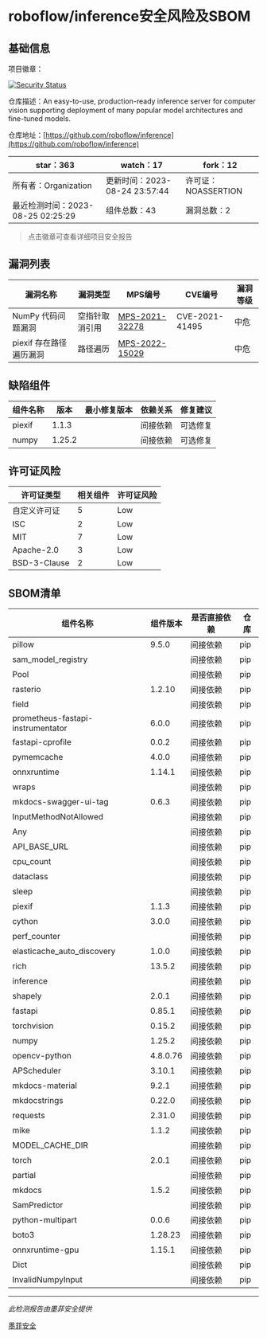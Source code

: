 # roboflow/inference安全风险及SBOM

## 基础信息

项目徽章：

[![Security Status](https://www.murphysec.com/platform3/v31/badge/1694776692571533312.svg)](https://www.murphysec.com/console/report/1694776692328263680/1694776692571533312)

仓库描述：An easy-to-use, production-ready inference server for computer vision supporting deployment of many popular model architectures and fine-tuned models.

仓库地址：[https://github.com/roboflow/inference](https://github.com/roboflow/inference)

| star：363 | watch：17 | fork：12 |
| ----------- | -------------- | ------------ |
| 所有者：Organization | 更新时间：2023-08-24 23:57:44 | 许可证：NOASSERTION |
| 最近检测时间：2023-08-25 02:25:29 | 组件总数：43 | 漏洞总数：2 |

> 点击徽章可查看详细项目安全报告



## 漏洞列表

| 漏洞名称 | 漏洞类型 | MPS编号 | CVE编号 | 漏洞等级 |
| ------- | ------ | ------- | ------ | ----- |
|NumPy 代码问题漏洞|空指针取消引用|[MPS-2021-32278](https://www.oscs1024.com/hd/MPS-2021-32278)|CVE-2021-41495|中危|
|piexif 存在路径遍历漏洞|路径遍历|[MPS-2022-15029](https://www.oscs1024.com/hd/MPS-2022-15029)||中危|




## 缺陷组件

| 组件名称 | 版本 | 最小修复版本 | 依赖关系 | 修复建议 |
| -------- | ---- | ------------ | -------- | -------- |
|piexif|1.1.3||间接依赖|可选修复|C:0|H:0|M:1|L:0|
|numpy|1.25.2||间接依赖|可选修复|C:0|H:0|M:1|L:0|




## 许可证风险

| 许可证类型 | 相关组件 | 许可证风险 |
| ---------- | -------- | ---------- |
|自定义许可证|5|Low|
|ISC|2|Low|
|MIT|7|Low|
|Apache-2.0|3|Low|
|BSD-3-Clause|2|Low|




## SBOM清单

| 组件名称 | 组件版本 | 是否直接依赖 | 仓库 |
| -------- | -------- | ------------ | ---- |
|pillow|9.5.0|间接依赖|pip|
|sam_model_registry||间接依赖|pip|
|Pool||间接依赖|pip|
|rasterio|1.2.10|间接依赖|pip|
|field||间接依赖|pip|
|prometheus-fastapi-instrumentator|6.0.0|间接依赖|pip|
|fastapi-cprofile|0.0.2|间接依赖|pip|
|pymemcache|4.0.0|间接依赖|pip|
|onnxruntime|1.14.1|间接依赖|pip|
|wraps||间接依赖|pip|
|mkdocs-swagger-ui-tag|0.6.3|间接依赖|pip|
|InputMethodNotAllowed||间接依赖|pip|
|Any||间接依赖|pip|
|API_BASE_URL||间接依赖|pip|
|cpu_count||间接依赖|pip|
|dataclass||间接依赖|pip|
|sleep||间接依赖|pip|
|piexif|1.1.3|间接依赖|pip|
|cython|3.0.0|间接依赖|pip|
|perf_counter||间接依赖|pip|
|elasticache_auto_discovery|1.0.0|间接依赖|pip|
|rich|13.5.2|间接依赖|pip|
|inference||间接依赖|pip|
|shapely|2.0.1|间接依赖|pip|
|fastapi|0.85.1|间接依赖|pip|
|torchvision|0.15.2|间接依赖|pip|
|numpy|1.25.2|间接依赖|pip|
|opencv-python|4.8.0.76|间接依赖|pip|
|APScheduler|3.10.1|间接依赖|pip|
|mkdocs-material|9.2.1|间接依赖|pip|
|mkdocstrings|0.22.0|间接依赖|pip|
|requests|2.31.0|间接依赖|pip|
|mike|1.1.2|间接依赖|pip|
|MODEL_CACHE_DIR||间接依赖|pip|
|torch|2.0.1|间接依赖|pip|
|partial||间接依赖|pip|
|mkdocs|1.5.2|间接依赖|pip|
|SamPredictor||间接依赖|pip|
|python-multipart|0.0.6|间接依赖|pip|
|boto3|1.28.23|间接依赖|pip|
|onnxruntime-gpu|1.15.1|间接依赖|pip|
|Dict||间接依赖|pip|
|InvalidNumpyInput||间接依赖|pip|


------

*此检测报告由墨菲安全提供*

[墨菲安全](www.murphysec.com)